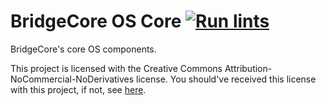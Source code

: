 # BridgeCore OS Core [![Run lints](https://github.com/BridgeCore-OS/Cardboard/actions/workflows/run_lints.yml/badge.svg)](https://github.com/BridgeCore-OS/Cardboard/actions/workflows/run_lints.yml)

BridgeCore's core OS components.

This project is licensed with the Creative Commons Attribution-NoCommercial-NoDerivatives license. You should've
received this license with this project, if not, see [here](https://creativecommons.org/licenses/by-nc-nd/4.0/).

